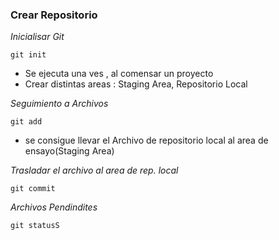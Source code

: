 ### Crear Repositorio

_Inicialisar Git_

```
git init
```

- Se ejecuta una ves , al comensar un proyecto
- Crear distintas areas : Staging Area, Repositorio Local

_Seguimiento a Archivos_

```
git add 
```

- se consigue llevar el Archivo de repositorio local al area de ensayo(Staging Area)


_Trasladar el archivo al area de rep. local_

```
git commit
```

_Archivos Pendindites_

```
git statusS
```
